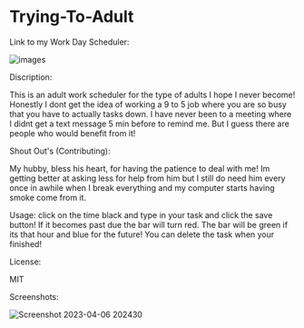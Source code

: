 # Trying-To-Adult

Link to my Work Day Scheduler: 



![images](https://user-images.githubusercontent.com/126922695/230537251-ebf17d22-5b14-4869-808d-e3dcc181215a.jpg)


Discription:

This is an adult work scheduler for the type of adults I hope I never become! Honestly I dont get the idea of working a 9 to 5 job where you are so busy that you have to actually tasks down. I have never been to a meeting where I didnt get a text message 5 min before to remind me. But I guess there are people who would benefit from it!


Shout Out's (Contributing):

My hubby, bless his heart, for having the patience to deal with me! Im getting better at asking less for help from him but I still do need him every once in awhile when I break everything and my computer starts having smoke come from it.

Usage:
click on the time black and type in your task and click the save button! If it becomes past due the bar will turn red. The bar will be green if its that hour and blue for the future! You can delete the task when your finished! 


License:

MIT

Screenshots:

![Screenshot 2023-04-06 202430](https://user-images.githubusercontent.com/126922695/230537820-57d6ea06-9b2c-4f8f-a23a-65dfa37f050f.png)
